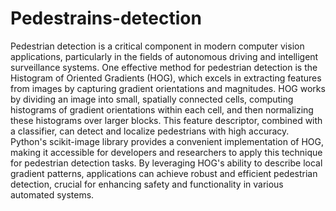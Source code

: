 # Pedestrains-detection

Pedestrian detection is a critical component in modern computer vision applications, particularly in the fields of autonomous driving and intelligent surveillance systems. One effective method for pedestrian detection is the Histogram of Oriented Gradients (HOG), which excels in extracting features from images by capturing gradient orientations and magnitudes. HOG works by dividing an image into small, spatially connected cells, computing histograms of gradient orientations within each cell, and then normalizing these histograms over larger blocks. This feature descriptor, combined with a classifier, can detect and localize pedestrians with high accuracy. Python's scikit-image library provides a convenient implementation of HOG, making it accessible for developers and researchers to apply this technique for pedestrian detection tasks. By leveraging HOG's ability to describe local gradient patterns, applications can achieve robust and efficient pedestrian detection, crucial for enhancing safety and functionality in various automated systems.
